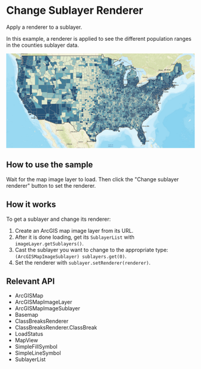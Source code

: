 # Change Sublayer Renderer

Apply a renderer to a sublayer.

In this example, a renderer is applied to see the different population ranges in the counties sublayer data.

![](ChangeSublayerRenderer.png)

## How to use the sample

Wait for the map image layer to load. Then click the "Change sublayer renderer" button to set the renderer.

## How it works

To get a sublayer and change its renderer:

1.  Create an ArcGIS map image layer from its URL.
2.  After it is done loading, get its `SublayerList` with `imageLayer.getSublayers()`.
3.  Cast the sublayer you want to change to the appropriate type: `(ArcGISMapImageSublayer) sublayers.get(0)`.
4.  Set the renderer with `sublayer.setRenderer(renderer)`.

## Relevant API

*   ArcGISMap
*   ArcGISMapImageLayer
*   ArcGISMapImageSublayer
*   Basemap
*   ClassBreaksRenderer
*   ClassBreaksRenderer.ClassBreak
*   LoadStatus
*   MapView
*   SimpleFillSymbol
*   SimpleLineSymbol
*   SublayerList

